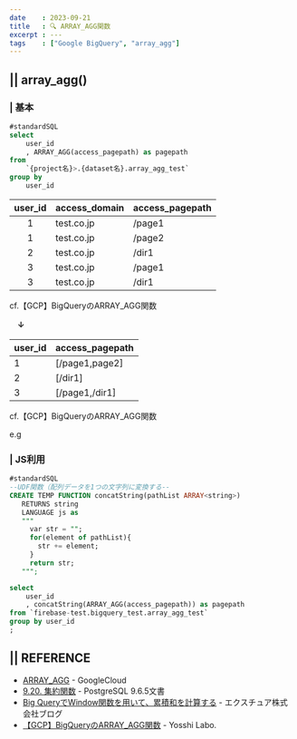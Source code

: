 ```yaml
---
date    : 2023-09-21
title   : 🔍 ARRAY_AGG関数
excerpt : ---
tags    : ["Google BigQuery", "array_agg"]
---
```




## || array_agg()
### | 基本
```sql
#standardSQL
select
    user_id
    , ARRAY_AGG(access_pagepath) as pagepath
from
    `{project名}>.{dataset名}.array_agg_test`
group by
    user_id
```

|user_id|access_domain|access_pagepath|
|:-:|:-|:-|
|1|test.co.jp|/page1|
|1|test.co.jp|/page2|
|2|test.co.jp|/dir1|
|3|test.co.jp|/page1|
|3|test.co.jp|/dir1|

cf.【GCP】BigQueryのARRAY_AGG関数 

　**↓**

|user_id|access_pagepath|
|:-|:-|
|1|[/page1,page2]|
|2|[/dir1]
|3|[/page1,/dir1]|

cf.【GCP】BigQueryのARRAY_AGG関数 

e.g 

### | JS利用
```sql
#standardSQL
--UDF関数（配列データを1つの文字列に変換する--
CREATE TEMP FUNCTION concatString(pathList ARRAY<string>)
   RETURNS string
   LANGUAGE js as
   """
     var str = "";
     for(element of pathList){
       str += element;
     }
     return str;
   """;

select
    user_id
    , concatString(ARRAY_AGG(access_pagepath)) as pagepath
from `firebase-test.bigquery_test.array_agg_test`
group by user_id
;
```


## || REFERENCE
- [ARRAY_AGG](https://cloud.google.com/bigquery/docs/reference/standard-sql/aggregate_functions#array_agg) - GoogleCloud
- [9.20. 集約関数](https://www.postgresql.jp/document/9.6/html/functions-aggregate.html) - PostgreSQL 9.6.5文書
- [Big QueryでWindow関数を用いて、累積和を計算する](https://ex-ture.com/blog/2019/09/04/bigquery_window_sum/) - エクスチュア株式会社ブログ
- [【GCP】BigQueryのARRAY_AGG関数](https://yosshiblog.jp/gcp_bigquery-arrayagg/) - Yosshi Labo.

